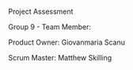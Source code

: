 Project Assessment

Group 9 - Team Member:

Product Owner: Giovanmaria Scanu

Scrum Master: Matthew Skilling